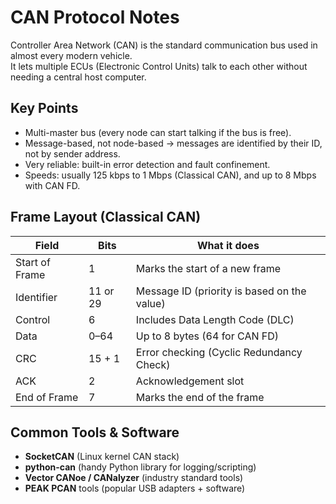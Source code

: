 # CAN Protocol Notes

Controller Area Network (CAN) is the standard communication bus used in almost every modern vehicle.  
It lets multiple ECUs (Electronic Control Units) talk to each other without needing a central host computer.  


## Key Points
- Multi-master bus (every node can start talking if the bus is free).  
- Message-based, not node-based → messages are identified by their ID, not by sender address.  
- Very reliable: built-in error detection and fault confinement.  
- Speeds: usually 125 kbps to 1 Mbps (Classical CAN), and up to 8 Mbps with CAN FD.  


## Frame Layout (Classical CAN)

| Field          | Bits       | What it does                               |
|----------------|------------|--------------------------------------------|
| Start of Frame | 1          | Marks the start of a new frame             |
| Identifier     | 11 or 29   | Message ID (priority is based on the value)|
| Control        | 6          | Includes Data Length Code (DLC)            |
| Data           | 0–64       | Up to 8 bytes (64 for CAN FD)              |
| CRC            | 15 + 1     | Error checking (Cyclic Redundancy Check)   |
| ACK            | 2          | Acknowledgement slot                       |
| End of Frame   | 7          | Marks the end of the frame                 |


## Common Tools & Software
- **SocketCAN** (Linux kernel CAN stack)  
- **python-can** (handy Python library for logging/scripting)  
- **Vector CANoe / CANalyzer** (industry standard tools)  
- **PEAK PCAN** tools (popular USB adapters + software)  
